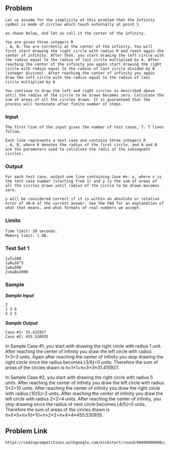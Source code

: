 ## Problem

    Let us assume for the simplicity of this problem that the Infinity symbol is made of circles which touch externally at point S

    as shown below, and let us call it the center of the infinity.

    You are given three integers R
    , A, B. You are currently at the center of the infinity. You will first start drawing the right circle with radius R and reach again the center of infinity. After that, you start drawing the left circle with the radius equal to the radius of last circle multiplied by A. After reaching the center of the infinity you again start drawing the right circle with radius equal to the radius of last circle divided by B (integer divison). After reaching the center of infinity you again draw the left circle with the radius equal to the radius of last circle multiplied by A

    You continue to draw the left and right circles as described above until the radius of the circle to be drawn becomes zero. Calculate the sum of areas of all the circles drawn. It is guaranteed that the process will terminate after finite number of steps.

### Input

    The first line of the input gives the number of test cases, T. T lines follow.

    Each line represents a test case and contains three integers R
    , A, B, where R denotes the radius of the first circle, and A and B are the parameters used to calculate the radii of the subsequent circles.

### Output

    For each test case, output one line containing Case #x: y, where x is the test case number (starting from 1) and y is the sum of areas of all the circles drawn until radius of the circle to be drawn becomes zero.

    y will be considered correct if it is within an absolute or relative error of 10−6 of the correct answer. See the FAQ for an explanation of what that means, and what formats of real numbers we accept.

### Limits

    Time limit: 20 seconds.
    Memory limit: 1 GB.

### Test Set 1

    1≤T≤100
    1≤R≤10^5
    1≤A≤500
    2×A≤B≤1000

### Sample

**_Sample Input_**

    2
    1 3 6
    5 2 5

**_Sample Output_**

    Case #1: 31.415927
    Case #2: 455.530935

In Sample Case #1, you start with drawing the right circle with radius 1 unit. After reaching the center of infinity you draw the left circle with radius 1×3=3 units. Again after reaching the center of infinity you stop drawing the right circle since the radius becomes ⌊3/6⌋=0 units. Therefore the sum of areas of the circles drawn is π×1×1+π×3×3≈31.415927.

In Sample Case #2, you start with drawing the right circle with radius 5
units. After reaching the center of infinity you draw the left circle with radius 5×2=10 units. After reaching the center of infinity you draw the right circle with radius ⌊10/5⌋=2 units. After reaching the center of infinity you draw the left circle with radius 2×2=4 units. After reaching the center of infinity, you stop drawing since the radius of next circle becomes ⌊4/5⌋=0 units. Therefore the sum of areas of the circles drawn is π×5×5+π×10×10+π×2×2+π×4×4≈455.530935.

## Problem Link

    https://codingcompetitions.withgoogle.com/kickstart/round/00000000008caa74/0000000000acf079
